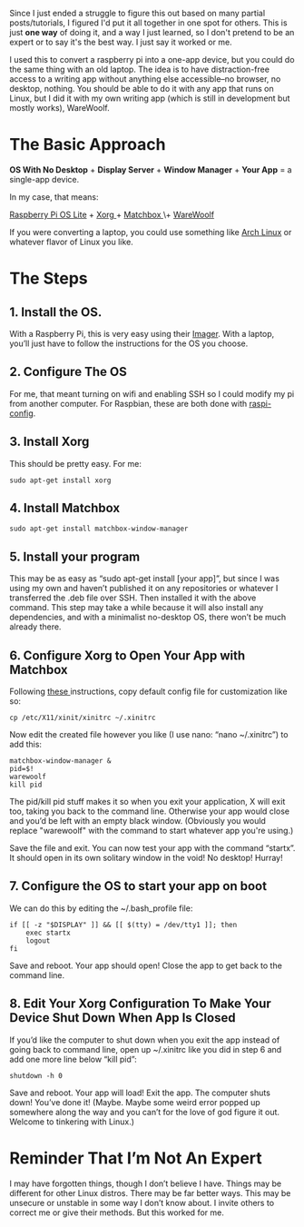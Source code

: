 Since I just ended a struggle to figure this out based on many partial posts/tutorials, I figured I'd put it all together in one spot for others. This is just **one way** of doing it, and a way I just learned, so I don't pretend to be an expert or to say it's the best way. I just say it worked or me.

I used this to convert a raspberry pi into a one-app device, but you could do the same thing with an old laptop. The idea is to have distraction-free access to a writing app without anything else accessible–no browser, no desktop, nothing. You should be able to do it with any app that runs on Linux, but I did it with my own writing app (which is still in development but mostly works), WareWoolf.

# The Basic Approach

**OS With No Desktop** \+ **Display Server** \+ **Window Manager** \+ **Your App** = a single-app device.

In my case, that means:

[Raspberry Pi OS Lite](https://www.raspberrypi.com/software/operating-systems/) \+ [Xorg ](https://wiki.archlinux.org/title/xorg)\+ [Matchbox ](https://en.wikipedia.org/wiki/Matchbox_(window_manager))\+ [WareWoolf](https://github.com/brsloan/warewoolf)

If you were converting a laptop, you could use something like [Arch Linux](https://archlinux.org/) or whatever flavor of Linux you like.

# The Steps

## 1. Install the OS.

With a Raspberry Pi, this is very easy using their [Imager](https://www.raspberrypi.com/news/raspberry-pi-imager-imaging-utility/). With a laptop, you’ll just have to follow the instructions for the OS you choose.

## 2. Configure The OS

For me, that meant turning on wifi and enabling SSH so I could modify my pi from another computer. For Raspbian, these are both done with [raspi-config](https://www.raspberrypi.com/documentation/computers/configuration.html).

## 3. Install Xorg

This should be pretty easy. For me:

    sudo apt-get install xorg

## 4. Install Matchbox

    sudo apt-get install matchbox-window-manager

## 5. Install your program

This may be as easy as “sudo apt-get install \[your app\]”, but since I was using my own and haven’t published it on any repositories or whatever I transferred the .deb file over SSH. Then installed it with the above command. This step may take a while because it will also install any dependencies, and with a minimalist no-desktop OS, there won’t be much already there.

## 6. Configure Xorg to Open Your App with Matchbox

Following [these ](https://wiki.archlinux.org/title/Xinit#Configuration)instructions, copy default config file for customization like so:

    cp /etc/X11/xinit/xinitrc ~/.xinitrc

Now edit the created file however you like (I use nano: “nano \~/.xinitrc”) to add this:

    matchbox-window-manager &
    pid=$!
    warewoolf
    kill pid 

The pid/kill pid stuff makes it so when you exit your application, X will exit too, taking you back to the command line. Otherwise your app would close and you’d be left with an empty black window. (Obviously you would replace "warewoolf" with the command to start whatever app you're using.)

Save the file and exit. You can now test your app with the command “startx”. It should open in its own solitary window in the void! No desktop! Hurray!

## 7. Configure the OS to start your app on boot

We can do this by editing the \~/.bash\_profile file:

    if [[ -z "$DISPLAY" ]] && [[ $(tty) = /dev/tty1 ]]; then
        exec startx
        logout
    fi

Save and reboot. Your app should open! Close the app to get back to the command line.

## 8. Edit Your Xorg Configuration To Make Your Device Shut Down When App Is Closed

If you’d like the computer to shut down when you exit the app instead of going back to command line, open up \~/.xinitrc like you did in step 6 and add one more line below “kill pid”:

    shutdown -h 0

Save and reboot. Your app will load! Exit the app. The computer shuts down! You’ve done it! (Maybe. Maybe some weird error popped up somewhere along the way and you can’t for the love of god figure it out. Welcome to tinkering with Linux.)

# Reminder That I’m Not An Expert

I may have forgotten things, though I don’t believe I have. Things may be different for other Linux distros. There may be far better ways. This may be unsecure or unstable in some way I don’t know about. I invite others to correct me or give their methods. But this worked for me.